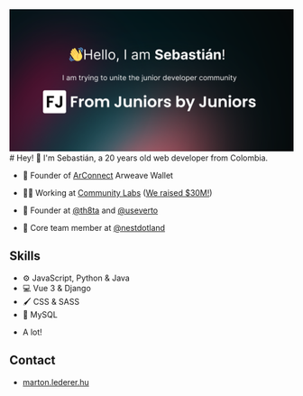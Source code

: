<img src="https://github.com/Sebastian-Prieto/Sebastian-Prieto/blob/main/GitHub.png" alt="Sebastián Prieto GitHub README img">
# Hey! 👋
I'm Sebastián, a 20 years old web developer from Colombia.

- 🦔 Founder of [ArConnect](https://arconnect.io) Arweave Wallet

- 👨‍💻 Working at [Community Labs](https://communitylabs.com) ([We raised $30M!](https://www.bloomberg.com/news/articles/2022-09-08/teenage-founder-raises-30-million-for-crypto-startup-community-labs?utm_medium=email&utm_source=newsletter&utm_term=220908&utm_campaign=author_22684653#xj4y7vzkg&leadSource=uverify%20wall))

- 🧭 Founder at [@th8ta](https://github.com/th8ta) and [@useverto](https://github.com/useverto)

- 👥 Core team member at [@nestdotland](https://github.com/nestdotland)

## Skills
- ⚙️ JavaScript, Python & Java
- 💻 Vue 3 & Django
- 🖌️ CSS & SASS
- 💾 MySQL
+ A lot!

## Contact
- [marton.lederer.hu](https://marton.lederer.hu)
